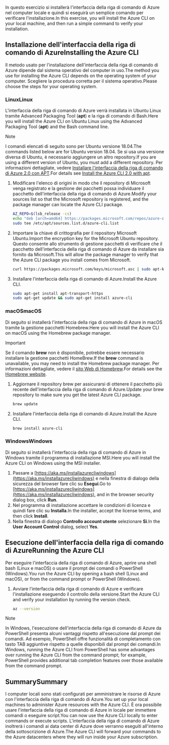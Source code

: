 
<span data-ttu-id="f4e22-101">In questo esercizio si installerà l'interfaccia della riga di comando di Azure nel computer locale e quindi si eseguirà un semplice comando per verificare l'installazione.</span><span class="sxs-lookup"><span data-stu-id="f4e22-101">In this exercise, you will install the Azure CLI on your local machine, and then run a simple command to verify your installation.</span></span> 

## <a name="installing-the-azure-cli"></a><span data-ttu-id="f4e22-102">Installazione dell'interfaccia della riga di comando di Azure</span><span class="sxs-lookup"><span data-stu-id="f4e22-102">Installing the Azure CLI</span></span>
<span data-ttu-id="f4e22-103">Il metodo usato per l'installazione dell'interfaccia della riga di comando di Azure dipende dal sistema operativo del computer in uso.</span><span class="sxs-lookup"><span data-stu-id="f4e22-103">The method you use for installing the Azure CLI depends on the operating system of your computer.</span></span> <span data-ttu-id="f4e22-104">Scegliere la procedura corretta per il sistema operativo.</span><span class="sxs-lookup"><span data-stu-id="f4e22-104">Please choose the steps for your operating system.</span></span>

### <a name="linux"></a><span data-ttu-id="f4e22-105">Linux</span><span class="sxs-lookup"><span data-stu-id="f4e22-105">Linux</span></span>
<span data-ttu-id="f4e22-106">L'interfaccia della riga di comando di Azure verrà installata in Ubuntu Linux tramite Advanced Packaging Tool (**apt**) e la riga di comando di Bash.</span><span class="sxs-lookup"><span data-stu-id="f4e22-106">Here you will install the Azure CLI on Ubuntu Linux using the Advanced Packaging Tool (**apt**) and the Bash command line.</span></span>

> [!NOTE]
> <span data-ttu-id="f4e22-107">I comandi elencati di seguito sono per Ubuntu versione 18.04.</span><span class="sxs-lookup"><span data-stu-id="f4e22-107">The commands listed below are for Ubuntu version 18.04.</span></span> <span data-ttu-id="f4e22-108">Se si usa una versione diversa di Ubuntu, è necessario aggiungere un altro repository.</span><span class="sxs-lookup"><span data-stu-id="f4e22-108">If you are using a different version of Ubuntu, you must add a different repository.</span></span> <span data-ttu-id="f4e22-109">Per informazioni dettagliate, vedere [Installare l'interfaccia della riga di comando di Azure 2.0 con APT](https://docs.microsoft.com/cli/azure/install-azure-cli-apt).</span><span class="sxs-lookup"><span data-stu-id="f4e22-109">For details see [Install the Azure CLI 2.0 with apt](https://docs.microsoft.com/cli/azure/install-azure-cli-apt).</span></span>

1. <span data-ttu-id="f4e22-110">Modificare l'elenco di origini in modo che il repository di Microsoft venga registrato e la gestione dei pacchetti possa individuare il pacchetto dell'interfaccia della riga di comando di Azure.</span><span class="sxs-lookup"><span data-stu-id="f4e22-110">Modify your sources list so that the Microsoft repository is registered, and the package manager can locate the Azure CLI package.</span></span>

    ```bash
    AZ_REPO=$(lsb_release -cs)
    echo "deb [arch=amd64] https://packages.microsoft.com/repos/azure-cli/ $AZ_REPO main" | \
    sudo tee /etc/apt/sources.list.d/azure-cli.list
    ```
1. <span data-ttu-id="f4e22-111">Importare la chiave di crittografia per il repository Microsoft Ubuntu.</span><span class="sxs-lookup"><span data-stu-id="f4e22-111">Import the encryption key for the Microsoft Ubuntu repository.</span></span> <span data-ttu-id="f4e22-112">Questo consente allo strumento di gestione pacchetti di verificare che il pacchetto dell'interfaccia della riga di comando di Azure da installare sia fornito da Microsoft.</span><span class="sxs-lookup"><span data-stu-id="f4e22-112">This will allow the package manager to verify that the Azure CLI package you install comes from Microsoft.</span></span>

    ```bash
    curl https://packages.microsoft.com/keys/microsoft.asc | sudo apt-key add -
    ```
1. <span data-ttu-id="f4e22-113">Installare l'interfaccia della riga di comando di Azure.</span><span class="sxs-lookup"><span data-stu-id="f4e22-113">Install the Azure CLI.</span></span>

    ```bash
    sudo apt-get install apt-transport-https
    sudo apt-get update && sudo apt-get install azure-cli
    ```

### <a name="macos"></a><span data-ttu-id="f4e22-114">macOS</span><span class="sxs-lookup"><span data-stu-id="f4e22-114">macOS</span></span>
<span data-ttu-id="f4e22-115">Di seguito si installerà l'interfaccia della riga di comando di Azure in macOS tramite la gestione pacchetti Homebrew.</span><span class="sxs-lookup"><span data-stu-id="f4e22-115">Here you will install the Azure CLI on macOS using the Homebrew package manager.</span></span>

> [!IMPORTANT]
> <span data-ttu-id="f4e22-116">Se il comando **brew** non è disponibile, potrebbe essere necessario installare la gestione pacchetti HomeBrew.</span><span class="sxs-lookup"><span data-stu-id="f4e22-116">If the **brew** command is unavailable, you may need to install the Homebrew package manager.</span></span> <span data-ttu-id="f4e22-117">Per informazioni dettagliate, vedere il [sito Web di Homebrew](https://brew.sh/).</span><span class="sxs-lookup"><span data-stu-id="f4e22-117">For details see the [Homebrew website](https://brew.sh/).</span></span>

1. <span data-ttu-id="f4e22-118">Aggiornare il repository brew per assicurarsi di ottenere il pacchetto più recente dell'interfaccia della riga di comando di Azure.</span><span class="sxs-lookup"><span data-stu-id="f4e22-118">Update your brew repository to make sure you get the latest Azure CLI package.</span></span>

    ```bash
    brew update
    ```
1. <span data-ttu-id="f4e22-119">Installare l'interfaccia della riga di comando di Azure.</span><span class="sxs-lookup"><span data-stu-id="f4e22-119">Install the Azure CLI.</span></span>

    ```bash
    brew install azure-cli
    ```

### <a name="windows"></a><span data-ttu-id="f4e22-120">Windows</span><span class="sxs-lookup"><span data-stu-id="f4e22-120">Windows</span></span>
<span data-ttu-id="f4e22-121">Di seguito si installerà l'interfaccia della riga di comando di Azure in Windows tramite il programma di installazione MSI.</span><span class="sxs-lookup"><span data-stu-id="f4e22-121">Here you will install the Azure CLI on Windows using the MSI installer.</span></span>

1. <span data-ttu-id="f4e22-122">Passare a [https://aka.ms/installazurecliwindows](https://aka.ms/installazurecliwindows) e nella finestra di dialogo della sicurezza del browser fare clic su **Esegui**.</span><span class="sxs-lookup"><span data-stu-id="f4e22-122">Go to [https://aka.ms/installazurecliwindows](https://aka.ms/installazurecliwindows), and in the browser security dialog box, click **Run**.</span></span>
1. <span data-ttu-id="f4e22-123">Nel programma di installazione accettare le condizioni di licenza e quindi fare clic su **Installa**.</span><span class="sxs-lookup"><span data-stu-id="f4e22-123">In the installer, accept the license terms, and then click **Install**.</span></span>
1. <span data-ttu-id="f4e22-124">Nella finestra di dialogo **Controllo account utente** selezionare **Sì**.</span><span class="sxs-lookup"><span data-stu-id="f4e22-124">In the **User Account Control** dialog, select **Yes**.</span></span>

## <a name="running-the-azure-cli"></a><span data-ttu-id="f4e22-125">Esecuzione dell'interfaccia della riga di comando di Azure</span><span class="sxs-lookup"><span data-stu-id="f4e22-125">Running the Azure CLI</span></span>
<span data-ttu-id="f4e22-126">Per eseguire l'interfaccia della riga di comando di Azure, aprire una shell bash (Linux e macOS) o usare il prompt dei comandi o PowerShell (Windows).</span><span class="sxs-lookup"><span data-stu-id="f4e22-126">You run the Azure CLI by opening a bash shell (Linux and macOS), or from the command prompt or PowerShell (Windows).</span></span>

1. <span data-ttu-id="f4e22-127">Avviare l'interfaccia della riga di comando di Azure e verificare l'installazione eseguendo il controllo della versione.</span><span class="sxs-lookup"><span data-stu-id="f4e22-127">Start the Azure CLI and verify your installation by running the version check.</span></span>

    ```bash
    az --version
    ```

> [!NOTE]
> <span data-ttu-id="f4e22-128">In Windows, l'esecuzione dell'interfaccia della riga di comando di Azure da PowerShell presenta alcuni vantaggi rispetto all'esecuzione dal prompt dei comandi. Ad esempio, PowerShell offre funzionalità di completamento con tasto TAB aggiuntive rispetto a quelle disponibili dal prompt dei comandi.</span><span class="sxs-lookup"><span data-stu-id="f4e22-128">In Windows, running the Azure CLI from PowerShell has some advantages over running the Azure CLI from the command prompt; for example, PowerShell provides additional tab completion features over those available from the command prompt.</span></span> 

## <a name="summary"></a><span data-ttu-id="f4e22-129">Summary</span><span class="sxs-lookup"><span data-stu-id="f4e22-129">Summary</span></span>
<span data-ttu-id="f4e22-130">I computer locali sono stati configurati per amministrare le risorse di Azure con l'interfaccia della riga di comando di Azure.</span><span class="sxs-lookup"><span data-stu-id="f4e22-130">You set up your local machines to administer Azure resources with the Azure CLI.</span></span> <span data-ttu-id="f4e22-131">È ora possibile usare l'interfaccia della riga di comando di Azure in locale per immettere comandi o eseguire script.</span><span class="sxs-lookup"><span data-stu-id="f4e22-131">You can now use the Azure CLI locally to enter commands or execute scripts.</span></span> <span data-ttu-id="f4e22-132">L'interfaccia della riga di comando di Azure inoltrerà i comandi ai data center di Azure dove verranno eseguiti all'interno della sottoscrizione di Azure.</span><span class="sxs-lookup"><span data-stu-id="f4e22-132">The Azure CLI will forward your commands to the Azure datacenters where they will run inside your Azure subscription.</span></span>
